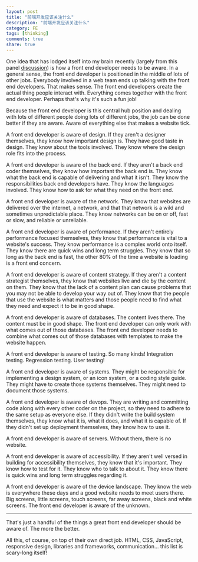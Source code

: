 ```yaml
---
layout: post
title: "前端开发应该关注什么"
description: "前端开发应该关注什么"
category: FE
tags: [thinking]
comments: true
share: true
---
```


One idea that has lodged itself into my brain recently (largely from this panel [discussion](http://shoptalkshow.com/episodes/193-the-state-of-front-end-dev-ala-rebroadcast/)) is how a front end developer needs to be aware. In a general sense, the front end developer is positioned in the middle of lots of other jobs. Everybody involved in a web team ends up talking with the front end developers. That makes sense. The front end developers create the actual thing people interact with. Everything comes together with the front end developer. Perhaps that's why it's such a fun job!

Because the front end developer is this central hub position and dealing with lots of different people doing lots of different jobs, the job can be done better if they are aware. Aware of everything else that makes a website tick.


A front end developer is aware of design. If they aren't a designer themselves, they know how important design is. They have good taste in design. They know about the tools involved. They know where the design role fits into the process.

A front end developer is aware of the back end. If they aren't a back end coder themselves, they know how important the back end is. They know what the back end is capable of delivering and what it isn't. They know the responsibilities back end developers have. They know the languages involved. They know how to ask for what they need on the front end.

A front end developer is aware of the network. They know that websites are delivered over the internet, a network, and that that network is a wild and sometimes unpredictable place. They know networks can be on or off, fast or slow, and reliable or unreliable.

A front end developer is aware of performance. If they aren't entirely performance focused themselves, they know that performance is vital to a website's success. They know performance is a complex world onto itself. They know there are quick wins and long term struggles. They know that so long as the back end is fast, the other 80% of the time a website is loading is a front end concern.

A front end developer is aware of content strategy. If they aren't a content strategist themselves, they know that websites live and die by the content on them. They know that the lack of a content plan can cause problems that you may not be able to develop your way out of. They know that the people that use the website is what matters and those people need to find what they need and expect it to be in good shape.

A front end developer is aware of databases. The content lives there. The content must be in good shape. The front end developer can only work with what comes out of those databases. The front end developer needs to combine what comes out of those databases with templates to make the website happen.

A front end developer is aware of testing. So many kinds! Integration testing. Regression testing. User testing!

A front end developer is aware of systems. They might be responsible for implementing a design system, or an icon system, or a coding style guide. They might have to create those systems themselves. They might need to document those systems.

A front end developer is aware of devops. They are writing and committing code along with every other coder on the project, so they need to adhere to the same setup as everyone else. If they didn't write the build system themselves, they know what it is, what it does, and what it is capable of. If they didn't set up deployment themselves, they know how to use it.

A front end developer is aware of servers. Without them, there is no website.

A front end developer is aware of accessibility. If they aren't well versed in building for accessibility themselves, they know that it's important. They know how to test for it. They know who to talk to about it. They know there is quick wins and long term struggles regarding it.

A front end developer is aware of the device landscape. They know the web is everywhere these days and a good website needs to meet users there. Big screens, little screens, touch screens, far away screens, black and white screens. The front end developer is aware of the unknown.

---

That's just a handful of the things a great front end developer should be aware of. The more the better.

All this, of course, on top of their own direct job. HTML, CSS, JavaScript, responsive design, libraries and frameworks, communication... this list is scary-long itself!